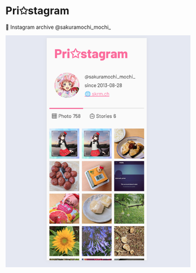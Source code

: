 # Pri✩stagram

📸 Instagram archive @sakuramochi_mochi_

![Screenshot of the home page](screenshot.png)
